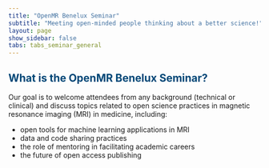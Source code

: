 ```yaml
---
title: "OpenMR Benelux Seminar"
subtitle: "Meeting open-minded people thinking about a better science!"
layout: page
show_sidebar: false
tabs: tabs_seminar_general
---
```


## <span style="color:#004777"> What is the OpenMR Benelux Seminar? </span>

Our goal is to welcome attendees from any background (technical or clinical) and discuss topics related to open science practices in magnetic resonance imaging (MRI) in medicine, including:

* open tools for machine learning applications in MRI
* data and code sharing practices
* the role of mentoring in facilitating academic careers
* the future of open access publishing
